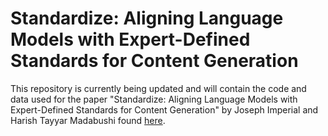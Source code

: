 # Standardize: Aligning Language Models with Expert-Defined Standards for Content Generation

This repository is currently being updated and will contain the code and data used for the paper "Standardize: Aligning Language Models with Expert-Defined Standards for Content Generation" by Joseph Imperial and Harish Tayyar Madabushi found [here](https://arxiv.org/abs/2402.12593).


